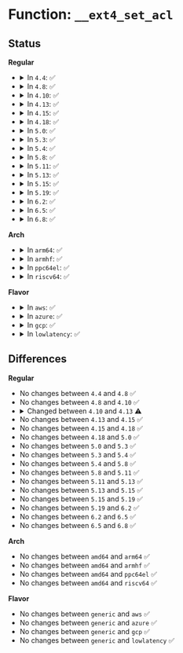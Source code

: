 # Function: <code>__ext4_set_acl</code>

## Status
<b>Regular</b>
<ul>
<li>
<details>
<summary>In <code>4.4</code>: ✅</summary>

```c
int __ext4_set_acl(handle_t *handle, struct inode *inode, int type, struct posix_acl *acl);
```

**Collision:** Unique Static

**Inline:** No

**Transformation:** False

**Instances:**

```
In fs/ext4/acl.c (ffffffff812e3e00)
Location: fs/ext4/acl.c:198
Inline: False
Direct callers:
  - fs/ext4/acl.c:ext4_set_acl
  - fs/ext4/acl.c:ext4_init_acl
  - fs/ext4/acl.c:ext4_init_acl
```
**Symbols:**

```
ffffffff812e3e00-ffffffff812e415b: __ext4_set_acl (STB_LOCAL)
```
</details>
</li>
<li>
<details>
<summary>In <code>4.8</code>: ✅</summary>

```c
int __ext4_set_acl(handle_t *handle, struct inode *inode, int type, struct posix_acl *acl);
```

**Collision:** Unique Static

**Inline:** No

**Transformation:** False

**Instances:**

```
In fs/ext4/acl.c (ffffffff81313dc0)
Location: fs/ext4/acl.c:195
Inline: False
Direct callers:
  - fs/ext4/acl.c:ext4_init_acl
  - fs/ext4/acl.c:ext4_init_acl
  - fs/ext4/acl.c:ext4_set_acl
```
**Symbols:**

```
ffffffff81313dc0-ffffffff813140b3: __ext4_set_acl (STB_LOCAL)
```
</details>
</li>
<li>
<details>
<summary>In <code>4.10</code>: ✅</summary>

```c
int __ext4_set_acl(handle_t *handle, struct inode *inode, int type, struct posix_acl *acl);
```

**Collision:** Unique Static

**Inline:** No

**Transformation:** False

**Instances:**

```
In fs/ext4/acl.c (ffffffff81329d70)
Location: fs/ext4/acl.c:195
Inline: False
Direct callers:
  - fs/ext4/acl.c:ext4_init_acl
  - fs/ext4/acl.c:ext4_init_acl
  - fs/ext4/acl.c:ext4_set_acl
```
**Symbols:**

```
ffffffff81329d70-ffffffff8132a094: __ext4_set_acl (STB_LOCAL)
```
</details>
</li>
<li>
<details>
<summary>In <code>4.13</code>: ✅</summary>

```c
int __ext4_set_acl(handle_t *handle, struct inode *inode, int type, struct posix_acl *acl, int xattr_flags);
```

**Collision:** Unique Static

**Inline:** No

**Transformation:** False

**Instances:**

```
In fs/ext4/acl.c (ffffffff8133efc0)
Location: fs/ext4/acl.c:196
Inline: False
Direct callers:
  - fs/ext4/acl.c:ext4_init_acl
  - fs/ext4/acl.c:ext4_init_acl
  - fs/ext4/acl.c:ext4_set_acl
```
**Symbols:**

```
ffffffff8133efc0-ffffffff8133f218: __ext4_set_acl (STB_LOCAL)
```
</details>
</li>
<li>
<details>
<summary>In <code>4.15</code>: ✅</summary>

```c
int __ext4_set_acl(handle_t *handle, struct inode *inode, int type, struct posix_acl *acl, int xattr_flags);
```

**Collision:** Unique Static

**Inline:** No

**Transformation:** False

**Instances:**

```
In fs/ext4/acl.c (ffffffff813635d0)
Location: fs/ext4/acl.c:197
Inline: False
Direct callers:
  - fs/ext4/acl.c:ext4_init_acl
  - fs/ext4/acl.c:ext4_init_acl
  - fs/ext4/acl.c:ext4_set_acl
```
**Symbols:**

```
ffffffff813635d0-ffffffff81363828: __ext4_set_acl (STB_LOCAL)
```
</details>
</li>
<li>
<details>
<summary>In <code>4.18</code>: ✅</summary>

```c
int __ext4_set_acl(handle_t *handle, struct inode *inode, int type, struct posix_acl *acl, int xattr_flags);
```

**Collision:** Unique Static

**Inline:** No

**Transformation:** False

**Instances:**

```
In fs/ext4/acl.c (ffffffff81391d50)
Location: fs/ext4/acl.c:197
Inline: False
Direct callers:
  - fs/ext4/acl.c:ext4_init_acl
  - fs/ext4/acl.c:ext4_init_acl
  - fs/ext4/acl.c:ext4_set_acl
```
**Symbols:**

```
ffffffff81391d50-ffffffff81391f73: __ext4_set_acl (STB_LOCAL)
```
</details>
</li>
<li>
<details>
<summary>In <code>5.0</code>: ✅</summary>

```c
int __ext4_set_acl(handle_t *handle, struct inode *inode, int type, struct posix_acl *acl, int xattr_flags);
```

**Collision:** Unique Static

**Inline:** No

**Transformation:** False

**Instances:**

```
In fs/ext4/acl.c (ffffffff813aa990)
Location: fs/ext4/acl.c:197
Inline: False
Direct callers:
  - fs/ext4/acl.c:ext4_init_acl
  - fs/ext4/acl.c:ext4_init_acl
  - fs/ext4/acl.c:ext4_set_acl
```
**Symbols:**

```
ffffffff813aa990-ffffffff813aabb3: __ext4_set_acl (STB_LOCAL)
```
</details>
</li>
<li>
<details>
<summary>In <code>5.3</code>: ✅</summary>

```c
int __ext4_set_acl(handle_t *handle, struct inode *inode, int type, struct posix_acl *acl, int xattr_flags);
```

**Collision:** Unique Static

**Inline:** No

**Transformation:** False

**Instances:**

```
In fs/ext4/acl.c (ffffffff813d4b90)
Location: fs/ext4/acl.c:197
Inline: False
Direct callers:
  - fs/ext4/acl.c:ext4_init_acl
  - fs/ext4/acl.c:ext4_init_acl
  - fs/ext4/acl.c:ext4_set_acl
```
**Symbols:**

```
ffffffff813d4b90-ffffffff813d4dde: __ext4_set_acl (STB_LOCAL)
```
</details>
</li>
<li>
<details>
<summary>In <code>5.4</code>: ✅</summary>

```c
int __ext4_set_acl(handle_t *handle, struct inode *inode, int type, struct posix_acl *acl, int xattr_flags);
```

**Collision:** Unique Static

**Inline:** No

**Transformation:** False

**Instances:**

```
In fs/ext4/acl.c (ffffffff813ee270)
Location: fs/ext4/acl.c:186
Inline: False
Direct callers:
  - fs/ext4/acl.c:ext4_init_acl
  - fs/ext4/acl.c:ext4_init_acl
  - fs/ext4/acl.c:ext4_set_acl
```
**Symbols:**

```
ffffffff813ee270-ffffffff813ee4a4: __ext4_set_acl (STB_LOCAL)
```
</details>
</li>
<li>
<details>
<summary>In <code>5.8</code>: ✅</summary>

```c
int __ext4_set_acl(handle_t *handle, struct inode *inode, int type, struct posix_acl *acl, int xattr_flags);
```

**Collision:** Unique Static

**Inline:** No

**Transformation:** False

**Instances:**

```
In fs/ext4/acl.c (ffffffff8143b3d0)
Location: fs/ext4/acl.c:186
Inline: False
Direct callers:
  - fs/ext4/acl.c:ext4_init_acl
  - fs/ext4/acl.c:ext4_init_acl
  - fs/ext4/acl.c:ext4_set_acl
```
**Symbols:**

```
ffffffff8143b3d0-ffffffff8143b4fc: __ext4_set_acl (STB_LOCAL)
```
</details>
</li>
<li>
<details>
<summary>In <code>5.11</code>: ✅</summary>

```c
int __ext4_set_acl(handle_t *handle, struct inode *inode, int type, struct posix_acl *acl, int xattr_flags);
```

**Collision:** Unique Static

**Inline:** No

**Transformation:** False

**Instances:**

```
In fs/ext4/acl.c (ffffffff81457700)
Location: fs/ext4/acl.c:186
Inline: False
Direct callers:
  - fs/ext4/acl.c:ext4_init_acl
  - fs/ext4/acl.c:ext4_init_acl
  - fs/ext4/acl.c:ext4_set_acl
```
**Symbols:**

```
ffffffff81457700-ffffffff8145782c: __ext4_set_acl (STB_LOCAL)
```
</details>
</li>
<li>
<details>
<summary>In <code>5.13</code>: ✅</summary>

```c
int __ext4_set_acl(handle_t *handle, struct inode *inode, int type, struct posix_acl *acl, int xattr_flags);
```

**Collision:** Unique Static

**Inline:** No

**Transformation:** False

**Instances:**

```
In fs/ext4/acl.c (ffffffff8145d0b0)
Location: fs/ext4/acl.c:186
Inline: False
Direct callers:
  - fs/ext4/acl.c:ext4_init_acl
  - fs/ext4/acl.c:ext4_init_acl
  - fs/ext4/acl.c:ext4_set_acl
```
**Symbols:**

```
ffffffff8145d0b0-ffffffff8145d1d5: __ext4_set_acl (STB_LOCAL)
```
</details>
</li>
<li>
<details>
<summary>In <code>5.15</code>: ✅</summary>

```c
int __ext4_set_acl(handle_t *handle, struct inode *inode, int type, struct posix_acl *acl, int xattr_flags);
```

**Collision:** Unique Static

**Inline:** No

**Transformation:** False

**Instances:**

```
In fs/ext4/acl.c (ffffffff814b2550)
Location: fs/ext4/acl.c:189
Inline: False
Direct callers:
  - fs/ext4/acl.c:ext4_init_acl
  - fs/ext4/acl.c:ext4_init_acl
  - fs/ext4/acl.c:ext4_set_acl
```
**Symbols:**

```
ffffffff814b2550-ffffffff814b2675: __ext4_set_acl (STB_LOCAL)
```
</details>
</li>
<li>
<details>
<summary>In <code>5.19</code>: ✅</summary>

```c
int __ext4_set_acl(handle_t *handle, struct inode *inode, int type, struct posix_acl *acl, int xattr_flags);
```

**Collision:** Unique Static

**Inline:** No

**Transformation:** False

**Instances:**

```
In fs/ext4/acl.c (ffffffff8153b190)
Location: fs/ext4/acl.c:189
Inline: False
Direct callers:
  - fs/ext4/acl.c:ext4_init_acl
  - fs/ext4/acl.c:ext4_init_acl
  - fs/ext4/acl.c:ext4_set_acl
```
**Symbols:**

```
ffffffff8153b190-ffffffff8153b2cf: __ext4_set_acl (STB_LOCAL)
```
</details>
</li>
<li>
<details>
<summary>In <code>6.2</code>: ✅</summary>

```c
int __ext4_set_acl(handle_t *handle, struct inode *inode, int type, struct posix_acl *acl, int xattr_flags);
```

**Collision:** Unique Static

**Inline:** No

**Transformation:** False

**Instances:**

```
In fs/ext4/acl.c (ffffffff815d9780)
Location: fs/ext4/acl.c:189
Inline: False
Direct callers:
  - fs/ext4/acl.c:ext4_init_acl
  - fs/ext4/acl.c:ext4_init_acl
  - fs/ext4/acl.c:ext4_set_acl
```
**Symbols:**

```
ffffffff815d9780-ffffffff815d98bf: __ext4_set_acl (STB_LOCAL)
```
</details>
</li>
<li>
<details>
<summary>In <code>6.5</code>: ✅</summary>

```c
int __ext4_set_acl(handle_t *handle, struct inode *inode, int type, struct posix_acl *acl, int xattr_flags);
```

**Collision:** Unique Static

**Inline:** No

**Transformation:** False

**Instances:**

```
In fs/ext4/acl.c (ffffffff81611340)
Location: fs/ext4/acl.c:189
Inline: False
Direct callers:
  - fs/ext4/acl.c:ext4_init_acl
  - fs/ext4/acl.c:ext4_init_acl
  - fs/ext4/acl.c:ext4_set_acl
```
**Symbols:**

```
ffffffff81611340-ffffffff81611479: __ext4_set_acl (STB_LOCAL)
```
</details>
</li>
<li>
<details>
<summary>In <code>6.8</code>: ✅</summary>

```c
int __ext4_set_acl(handle_t *handle, struct inode *inode, int type, struct posix_acl *acl, int xattr_flags);
```

**Collision:** Unique Static

**Inline:** No

**Transformation:** False

**Instances:**

```
In fs/ext4/acl.c (ffffffff8164a100)
Location: fs/ext4/acl.c:189
Inline: False
Direct callers:
  - fs/ext4/acl.c:ext4_init_acl
  - fs/ext4/acl.c:ext4_init_acl
  - fs/ext4/acl.c:ext4_set_acl
```
**Symbols:**

```
ffffffff8164a100-ffffffff8164a239: __ext4_set_acl (STB_LOCAL)
```
</details>
</li>
</ul>
<b>Arch</b>
<ul>
<li>
<details>
<summary>In <code>arm64</code>: ✅</summary>

```c
int __ext4_set_acl(handle_t *handle, struct inode *inode, int type, struct posix_acl *acl, int xattr_flags);
```

**Collision:** Unique Static

**Inline:** No

**Transformation:** False

**Instances:**

```
In fs/ext4/acl.c (ffff8000104c7670)
Location: fs/ext4/acl.c:186
Inline: False
Direct callers:
  - fs/ext4/acl.c:ext4_init_acl
  - fs/ext4/acl.c:ext4_init_acl
  - fs/ext4/acl.c:ext4_set_acl
```
**Symbols:**

```
ffff8000104c7670-ffff8000104c78e8: __ext4_set_acl (STB_LOCAL)
```
</details>
</li>
<li>
<details>
<summary>In <code>armhf</code>: ✅</summary>

```c
int __ext4_set_acl(handle_t *handle, struct inode *inode, int type, struct posix_acl *acl, int xattr_flags);
```

**Collision:** Unique Static

**Inline:** No

**Transformation:** False

**Instances:**

```
In fs/ext4/acl.c (c068b2d0)
Location: fs/ext4/acl.c:186
Inline: False
Direct callers:
  - fs/ext4/acl.c:ext4_init_acl
  - fs/ext4/acl.c:ext4_init_acl
  - fs/ext4/acl.c:ext4_set_acl
```
**Symbols:**

```
c068b2d0-c068b55c: __ext4_set_acl (STB_LOCAL)
```
</details>
</li>
<li>
<details>
<summary>In <code>ppc64el</code>: ✅</summary>

```c
int __ext4_set_acl(handle_t *handle, struct inode *inode, int type, struct posix_acl *acl, int xattr_flags);
```

**Collision:** Unique Static

**Inline:** No

**Transformation:** False

**Instances:**

```
In fs/ext4/acl.c (c0000000005ff940)
Location: fs/ext4/acl.c:186
Inline: False
Direct callers:
  - fs/ext4/acl.c:ext4_init_acl
  - fs/ext4/acl.c:ext4_init_acl
  - fs/ext4/acl.c:ext4_set_acl
```
**Symbols:**

```
c0000000005ff940-c0000000005ffd50: __ext4_set_acl (STB_LOCAL)
```
</details>
</li>
<li>
<details>
<summary>In <code>riscv64</code>: ✅</summary>

```c
int __ext4_set_acl(handle_t *handle, struct inode *inode, int type, struct posix_acl *acl, int xattr_flags);
```

**Collision:** Unique Static

**Inline:** No

**Transformation:** False

**Instances:**

```
In fs/ext4/acl.c (ffffffe0003415c8)
Location: fs/ext4/acl.c:186
Inline: False
Direct callers:
  - fs/ext4/acl.c:ext4_init_acl
  - fs/ext4/acl.c:ext4_init_acl
  - fs/ext4/acl.c:ext4_set_acl
```
**Symbols:**

```
ffffffe0003415c8-ffffffe000341784: __ext4_set_acl (STB_LOCAL)
```
</details>
</li>
</ul>
<b>Flavor</b>
<ul>
<li>
<details>
<summary>In <code>aws</code>: ✅</summary>

```c
int __ext4_set_acl(handle_t *handle, struct inode *inode, int type, struct posix_acl *acl, int xattr_flags);
```

**Collision:** Unique Static

**Inline:** No

**Transformation:** False

**Instances:**

```
In fs/ext4/acl.c (ffffffff813e6850)
Location: fs/ext4/acl.c:186
Inline: False
Direct callers:
  - fs/ext4/acl.c:ext4_init_acl
  - fs/ext4/acl.c:ext4_init_acl
  - fs/ext4/acl.c:ext4_set_acl
```
**Symbols:**

```
ffffffff813e6850-ffffffff813e6a84: __ext4_set_acl (STB_LOCAL)
```
</details>
</li>
<li>
<details>
<summary>In <code>azure</code>: ✅</summary>

```c
int __ext4_set_acl(handle_t *handle, struct inode *inode, int type, struct posix_acl *acl, int xattr_flags);
```

**Collision:** Unique Static

**Inline:** No

**Transformation:** False

**Instances:**

```
In fs/ext4/acl.c (ffffffff813d72d0)
Location: fs/ext4/acl.c:186
Inline: False
Direct callers:
  - fs/ext4/acl.c:ext4_init_acl
  - fs/ext4/acl.c:ext4_init_acl
  - fs/ext4/acl.c:ext4_set_acl
```
**Symbols:**

```
ffffffff813d72d0-ffffffff813d7504: __ext4_set_acl (STB_LOCAL)
```
</details>
</li>
<li>
<details>
<summary>In <code>gcp</code>: ✅</summary>

```c
int __ext4_set_acl(handle_t *handle, struct inode *inode, int type, struct posix_acl *acl, int xattr_flags);
```

**Collision:** Unique Static

**Inline:** No

**Transformation:** False

**Instances:**

```
In fs/ext4/acl.c (ffffffff813e3bd0)
Location: fs/ext4/acl.c:186
Inline: False
Direct callers:
  - fs/ext4/acl.c:ext4_init_acl
  - fs/ext4/acl.c:ext4_init_acl
  - fs/ext4/acl.c:ext4_set_acl
```
**Symbols:**

```
ffffffff813e3bd0-ffffffff813e3e04: __ext4_set_acl (STB_LOCAL)
```
</details>
</li>
<li>
<details>
<summary>In <code>lowlatency</code>: ✅</summary>

```c
int __ext4_set_acl(handle_t *handle, struct inode *inode, int type, struct posix_acl *acl, int xattr_flags);
```

**Collision:** Unique Static

**Inline:** No

**Transformation:** False

**Instances:**

```
In fs/ext4/acl.c (ffffffff813f8fe0)
Location: fs/ext4/acl.c:186
Inline: False
Direct callers:
  - fs/ext4/acl.c:ext4_init_acl
  - fs/ext4/acl.c:ext4_init_acl
  - fs/ext4/acl.c:ext4_set_acl
```
**Symbols:**

```
ffffffff813f8fe0-ffffffff813f9214: __ext4_set_acl (STB_LOCAL)
```
</details>
</li>
</ul>

## Differences
<b>Regular</b>
<ul>
<li>
No changes between <code>4.4</code> and <code>4.8</code> ✅
</li>
<li>
No changes between <code>4.8</code> and <code>4.10</code> ✅
</li>
<li>
<details>
<summary>Changed between <code>4.10</code> and <code>4.13</code> ⚠️</summary>
<ul>
<li>
<b>Param added. </b>
<code>int xattr_flags</code>
</li>
</ul>
</details>
</li>
<li>
No changes between <code>4.13</code> and <code>4.15</code> ✅
</li>
<li>
No changes between <code>4.15</code> and <code>4.18</code> ✅
</li>
<li>
No changes between <code>4.18</code> and <code>5.0</code> ✅
</li>
<li>
No changes between <code>5.0</code> and <code>5.3</code> ✅
</li>
<li>
No changes between <code>5.3</code> and <code>5.4</code> ✅
</li>
<li>
No changes between <code>5.4</code> and <code>5.8</code> ✅
</li>
<li>
No changes between <code>5.8</code> and <code>5.11</code> ✅
</li>
<li>
No changes between <code>5.11</code> and <code>5.13</code> ✅
</li>
<li>
No changes between <code>5.13</code> and <code>5.15</code> ✅
</li>
<li>
No changes between <code>5.15</code> and <code>5.19</code> ✅
</li>
<li>
No changes between <code>5.19</code> and <code>6.2</code> ✅
</li>
<li>
No changes between <code>6.2</code> and <code>6.5</code> ✅
</li>
<li>
No changes between <code>6.5</code> and <code>6.8</code> ✅
</li>
</ul>
<b>Arch</b>
<ul>
<li>
No changes between <code>amd64</code> and <code>arm64</code> ✅
</li>
<li>
No changes between <code>amd64</code> and <code>armhf</code> ✅
</li>
<li>
No changes between <code>amd64</code> and <code>ppc64el</code> ✅
</li>
<li>
No changes between <code>amd64</code> and <code>riscv64</code> ✅
</li>
</ul>
<b>Flavor</b>
<ul>
<li>
No changes between <code>generic</code> and <code>aws</code> ✅
</li>
<li>
No changes between <code>generic</code> and <code>azure</code> ✅
</li>
<li>
No changes between <code>generic</code> and <code>gcp</code> ✅
</li>
<li>
No changes between <code>generic</code> and <code>lowlatency</code> ✅
</li>
</ul>
